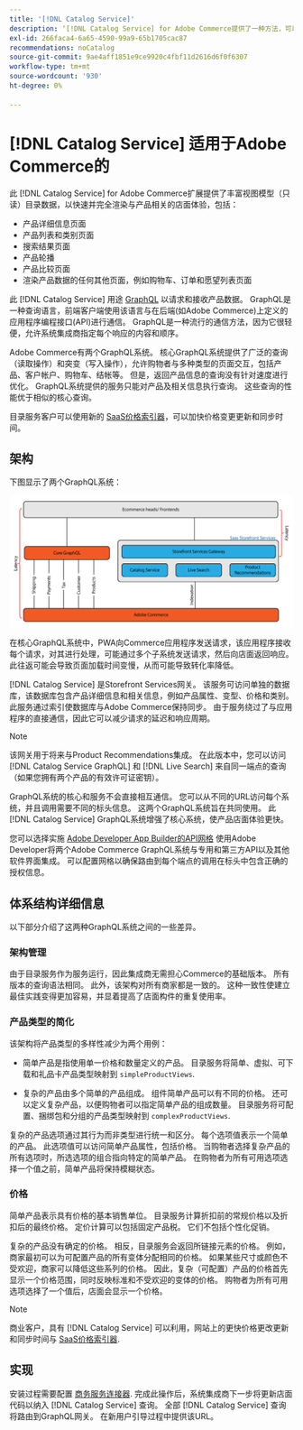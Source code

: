 ```yaml
---
title: '[!DNL Catalog Service]'
description: ‘[!DNL Catalog Service] for Adobe Commerce提供了一种方法，可以比本机Adobe Commerce GraphQL查询更快地检索产品显示页面和产品列表页面的内容。
exl-id: 266faca4-6a65-4590-99a9-65b1705cac87
recommendations: noCatalog
source-git-commit: 9ae4aff1851e9ce9920c4fbf11d2616d6f0f6307
workflow-type: tm+mt
source-wordcount: '930'
ht-degree: 0%

---
```


# [!DNL Catalog Service] 适用于Adobe Commerce的

此 [!DNL Catalog Service] for Adobe Commerce扩展提供了丰富视图模型（只读）目录数据，以快速并完全渲染与产品相关的店面体验，包括：

* 产品详细信息页面
* 产品列表和类别页面
* 搜索结果页面
* 产品轮播
* 产品比较页面
* 渲染产品数据的任何其他页面，例如购物车、订单和愿望列表页面

此 [!DNL Catalog Service] 用途 [GraphQL](https://graphql.org/) 以请求和接收产品数据。 GraphQL是一种查询语言，前端客户端使用该语言与在后端(如Adobe Commerce)上定义的应用程序编程接口(API)进行通信。 GraphQL是一种流行的通信方法，因为它很轻便，允许系统集成商指定每个响应的内容和顺序。

Adobe Commerce有两个GraphQL系统。 核心GraphQL系统提供了广泛的查询（读取操作）和突变（写入操作），允许购物者与多种类型的页面交互，包括产品、客户帐户、购物车、结帐等。 但是，返回产品信息的查询没有针对速度进行优化。 GraphQL系统提供的服务只能对产品及相关信息执行查询。 这些查询的性能优于相似的核心查询。

目录服务客户可以使用新的 [SaaS价格索引器](../price-index/index.md)，可以加快价格变更更新和同步时间。

## 架构

下图显示了两个GraphQL系统：

![目录架构图](assets/catalog-service-architecture.png)

在核心GraphQL系统中，PWA向Commerce应用程序发送请求，该应用程序接收每个请求，对其进行处理，可能通过多个子系统发送请求，然后向店面返回响应。 此往返可能会导致页面加载时间变慢，从而可能导致转化率降低。

[!DNL Catalog Service] 是Storefront Services网关。 该服务可访问单独的数据库，该数据库包含产品详细信息和相关信息，例如产品属性、变型、价格和类别。 此服务通过索引使数据库与Adobe Commerce保持同步。
由于服务绕过了与应用程序的直接通信，因此它可以减少请求的延迟和响应周期。

>[!NOTE]
>
>该网关用于将来与Product Recommendations集成。 在此版本中，您可以访问 [!DNL Catalog Service GraphQL] 和 [!DNL Live Search] 来自同一端点的查询（如果您拥有两个产品的有效许可证密钥）。

GraphQL系统的核心和服务不会直接相互通信。 您可以从不同的URL访问每个系统，并且调用需要不同的标头信息。 这两个GraphQL系统旨在共同使用。 此 [!DNL Catalog Service] GraphQL系统增强了核心系统，使产品店面体验更快。

您可以选择实施 [Adobe Developer App Builder的API网格](https://developer.adobe.com/graphql-mesh-gateway/) 使用Adobe Developer将两个Adobe Commerce GraphQL系统与专用和第三方API以及其他软件界面集成。 可以配置网格以确保路由到每个端点的调用在标头中包含正确的授权信息。

## 体系结构详细信息

以下部分介绍了这两种GraphQL系统之间的一些差异。

### 架构管理

由于目录服务作为服务运行，因此集成商无需担心Commerce的基础版本。 所有版本的查询语法相同。 此外，该架构对所有商家都是一致的。 这种一致性使建立最佳实践变得更加容易，并显着提高了店面构件的重复使用率。

### 产品类型的简化

该架构将产品类型的多样性减少为两个用例：

* 简单产品是指使用单一价格和数量定义的产品。 目录服务将简单、虚拟、可下载和礼品卡产品类型映射到 `simpleProductViews`.

* 复杂的产品由多个简单的产品组成。 组件简单产品可以有不同的价格。 还可以定义复杂产品，以便购物者可以指定简单产品的组成数量。 目录服务将可配置、捆绑包和分组的产品类型映射到 `complexProductViews`.

复杂的产品选项通过其行为而非类型进行统一和区分。 每个选项值表示一个简单的产品。 此选项值可以访问简单产品属性，包括价格。 当购物者选择复杂产品的所有选项时，所选选项的组合指向特定的简单产品。 在购物者为所有可用选项选择一个值之前，简单产品将保持模糊状态。

### 价格

简单产品表示具有价格的基本销售单位。 目录服务计算折扣前的常规价格以及折扣后的最终价格。 定价计算可以包括固定产品税。 它们不包括个性化促销。

复杂的产品没有确定的价格。 相反，目录服务会返回所链接元素的价格。 例如，商家最初可以为可配置产品的所有变体分配相同的价格。 如果某些尺寸或颜色不受欢迎，商家可以降低这些系列的价格。 因此，复杂（可配置）产品的价格首先显示一个价格范围，同时反映标准和不受欢迎的变体的价格。 购物者为所有可用选项选择了一个值后，店面会显示一个价格。

>[!NOTE]
>
> 商业客户，具有 [!DNL Catalog Service] 可以利用，网站上的更快价格更改更新和同步时间与 [SaaS价格索引器](../price-index/index.md).

## 实现

安装过程需要配置 [商务服务连接器](../landing/saas.md). 完成此操作后，系统集成商下一步将更新店面代码以纳入 [!DNL Catalog Service] 查询。 全部 [!DNL Catalog Service] 查询将路由到GraphQL网关。 在新用户引导过程中提供该URL。
